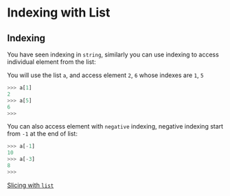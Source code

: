 # Indexing with List

## Indexing 

You have seen indexing in `string`, similarly you can use indexing to access individual element from the list:

You will use the list `a`, and access element `2`, `6` whose indexes are `1`, `5`


```py
>>> a[1]
2
>>> a[5]
6
>>> 
```

You can also access element with `negative` indexing, negative indexing start from `-1` at the end of list:

```py
>>> a[-1]
10
>>> a[-3]
8
>>> 
```


[Slicing with `list`](103-SlicingWithList.md)